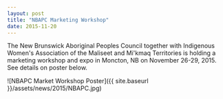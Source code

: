 ```yaml
---
layout: post
title: "NBAPC Marketing Workshop"
date: 2015-11-20
---
```


The New Brunswick Aboriginal Peoples Council together with Indigenous Women's Association of the Maliseet and Mi'kmaq Territories is holding a marketing workshop and expo in Moncton, NB on November 26-29, 2015.<!--end-excerpt--> See details on poster below.

![NBAPC Market Workshop Poster]({{ site.baseurl }}/assets/news/2015/NBAPC.jpg)